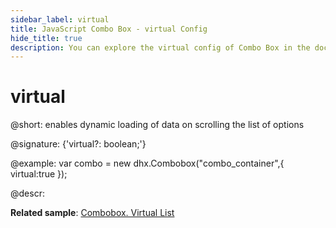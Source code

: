 ```yaml
---
sidebar_label: virtual
title: JavaScript Combo Box - virtual Config 
hide_title: true
description: You can explore the virtual config of Combo Box in the documentation of the DHTMLX JavaScript UI library. Browse developer guides and API reference, try out code examples and live demos, and download a free 30-day evaluation version of DHTMLX Suite 7.
---
```

 
# virtual

@short: enables dynamic loading of data on scrolling the list of options

@signature: {'virtual?: boolean;'}

@example:
var combo = new dhx.Combobox("combo_container",{
    virtual:true
});

@descr:

**Related sample**: [Combobox. Virtual List](https://snippet.dhtmlx.com/5srwualw)

[comment]: # (@related: combobox/how_to_start.md#initialize-combobox combobox/configuration.md#dynamic-rendering-of-options)
